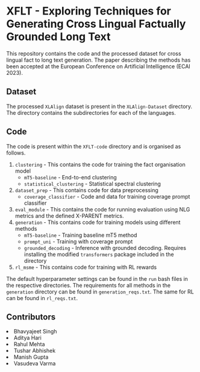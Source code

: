 # XFLT - Exploring Techniques for Generating Cross Lingual Factually Grounded Long Text

This repository contains the code and the processed dataset for cross lingual fact to long text generation. The paper describing the methods has been accepted at the European Conference on Artificial Intelligence (ECAI 2023). 


## Dataset

The processed `XLAlign` dataset is present in the `XLAlign-Dataset` directory. The directory contains the subdirectories for each of the languages. 

## Code 
The code is present within the `XFLT-code` directory and is organised as follows.

1. ```clustering``` - This contains the code for training the fact organisation model
    - ```mT5-baseline``` - End-to-end clustering 
    - ```statistical_clustering``` - Statistical spectral clustering 
2. ```dataset_prep``` - This contains code for data preprocessing 
    - ```coverage_classifier``` - Code and data for training coverage prompt classifier 
3. ```eval_module``` - This contains the code for running evaluation using NLG metrics and the defined X-PARENT metrics. 
4. ```generation``` - This contains code for training models using different methods 
    - ```mT5-baseline``` - Training baseline mT5 method
    - ```prompt_uni``` - Training with coverage prompt 
    - ```grounded_decoding``` - Inference with grounded decoding. Requires installing the modified ```transformers``` package included in the directory 
5. ```rl_msme``` - This contains code for training with RL rewards  

The default hyperparameter settings can be found in the ```run``` bash files in the respective directories. 
The requirements for all methods in the ```generation``` directory can be found in ```generation_reqs.txt```. The same for RL can be found in ```rl_reqs.txt```. 


## Contributors
<li> Bhavyajeet Singh
<li> Aditya Hari 
<li> Rahul Mehta
<li> Tushar Abhishek   
<li> Manish Gupta
<li> Vasudeva Varma

